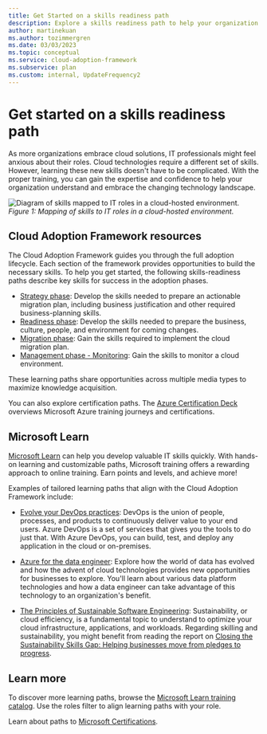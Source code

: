 ```yaml
---
title: Get Started on a skills readiness path
description: Explore a skills readiness path to help your organization understand and adopt cloud services.
author: martinekuan
ms.author: tozimmergren
ms.date: 03/03/2023
ms.topic: conceptual
ms.service: cloud-adoption-framework
ms.subservice: plan
ms.custom: internal, UpdateFrequency2
---
```


# Get started on a skills readiness path

As more organizations embrace cloud solutions, IT professionals might feel anxious about their roles. Cloud technologies require a different set of skills. However, learning these new skills doesn't have to be complicated. With the proper training, you can gain the expertise and confidence to help your organization understand and embrace the changing technology landscape.

![Diagram of skills mapped to IT roles in a cloud-hosted environment.](../_images/skills-guidance.png)
*Figure 1: Mapping of skills to IT roles in a cloud-hosted environment.*

## Cloud Adoption Framework resources

The Cloud Adoption Framework guides you through the full adoption lifecycle. Each section of the framework provides opportunities to build the necessary skills. To help you get started, the following skills-readiness paths describe key skills for success in the adoption phases.

- [Strategy phase](../strategy/suggested-skills.md): Develop the skills needed to prepare an actionable migration plan, including business justification and other required business-planning skills.
- [Readiness phase](../ready/suggested-skills.md): Develop the skills needed to prepare the business, culture, people, and environment for coming changes.
- [Migration phase](../migrate/suggested-skills.md): Gain the skills required to implement the cloud migration plan.
- [Management phase - Monitoring](../manage/monitor/suggested-skills.md): Gain the skills to monitor a cloud environment.

These learning paths share opportunities across multiple media types to maximize knowledge acquisition. 

You can also explore certification paths. The [Azure Certification Deck](https://aka.ms/azuretraincertdeck) overviews Microsoft Azure training journeys and certifications.

## Microsoft Learn

[Microsoft Learn](/training/) can help you develop valuable IT skills quickly. With hands-on learning and customizable paths, Microsoft training offers a rewarding approach to online training. Earn points and levels, and achieve more!

Examples of tailored learning paths that align with the Cloud Adoption Framework include:

<!-- docutune:ignore "on premises" -->

- [Evolve your DevOps practices](/training/paths/evolve-your-devops-practices/): DevOps is the union of people, processes, and products to continuously deliver value to your end users. Azure DevOps is a set of services that gives you the tools to do just that. With Azure DevOps, you can build, test, and deploy any application in the cloud or on-premises.

- [Azure for the data engineer](/training/paths/azure-for-the-data-engineer/): Explore how the world of data has evolved and how the advent of cloud technologies provides new opportunities for businesses to explore. You'll learn about various data platform technologies and how a data engineer can take advantage of this technology to an organization's benefit.

- [The Principles of Sustainable Software Engineering](/training/modules/sustainable-software-engineering-overview/): Sustainability, or cloud efficiency, is a fundamental topic to understand to optimize your cloud infrastructure, applications, and workloads. Regarding skilling and sustainability, you might benefit from reading the report on [Closing the Sustainability Skills Gap: Helping businesses move from pledges to progress](https://blogs.microsoft.com/on-the-issues/2022/11/02/closing-sustainability-skills-gap/).

## Learn more

To discover more learning paths, browse the [Microsoft Learn training catalog](/training/browse/). Use the roles filter to align learning paths with your role.

Learn about paths to [Microsoft Certifications](/certifications/).
